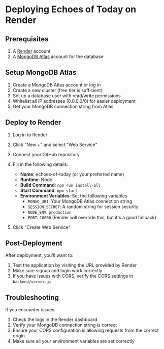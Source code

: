 # Deploying Echoes of Today on Render

## Prerequisites

1. A [Render](https://render.com) account
2. A [MongoDB Atlas](https://www.mongodb.com/cloud/atlas) account for the database

## Setup MongoDB Atlas

1. Create a MongoDB Atlas account or log in
2. Create a new cluster (free tier is sufficient)
3. Set up a database user with read/write permissions
4. Whitelist all IP addresses (0.0.0.0/0) for easier deployment
5. Get your MongoDB connection string from Atlas

## Deploy to Render

1. Log in to Render
2. Click "New +" and select "Web Service"
3. Connect your GitHub repository
4. Fill in the following details:
   - **Name**: echoes-of-today (or your preferred name)
   - **Runtime**: Node
   - **Build Command**: `npm run install-all`
   - **Start Command**: `npm start`
   - **Environment Variables**: Set the following variables
     - `MONGO_URI`: Your MongoDB Atlas connection string
     - `SESSION_SECRET`: A random string for session security
     - `NODE_ENV`: `production`
     - `PORT`: `10000` (Render will override this, but it's a good fallback)

5. Click "Create Web Service"

## Post-Deployment

After deployment, you'll want to:

1. Test the application by visiting the URL provided by Render
2. Make sure signup and login work correctly
3. If you have issues with CORS, verify the CORS settings in `backend/server.js`

## Troubleshooting

If you encounter issues:

1. Check the logs in the Render dashboard
2. Verify your MongoDB connection string is correct
3. Ensure your CORS configuration is allowing requests from the correct origin
4. Make sure all your environment variables are set correctly 